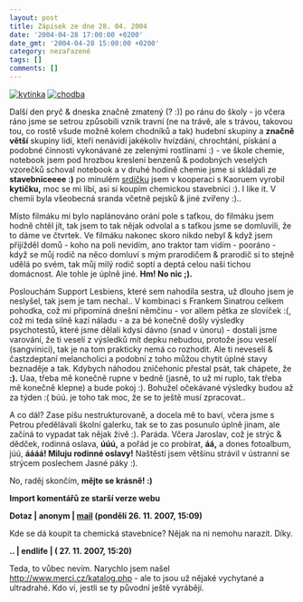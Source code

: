 ```yaml
---
layout: post
title: Zápisek ze dne 28. 04. 2004
date: '2004-04-28 17:00:00 +0200'
date_gmt: '2004-04-28 15:00:00 +0200'
category: nezařazené
tags: []
comments: []
---
```

<div >  <a href="%base_url%/assets/old-images/chemkyticka.jpg"><img alt="kytinka" src="%base_url%/assets/old-images/chemkyticka.jpg"></a>  <a href="%base_url%/assets/old-images/chodba.jpg"><img alt="chodba" src="%base_url%/assets/old-images/chodba.jpg"></a>  </div>
<p>Další den pryč &amp; dneska značně zmatený (? :)) po ránu do školy - jo včera ráno jsme se setrou způsobili  vznik travní (ne na trávě, ale s trávou, takovou tou, co rostě všude možně kolem chodníků a tak) hudební skupiny  a <strong>značně větší</strong> skupiny lidí, kteří nenávidí jakékoliv hvízdání, chrochtání, pískání  a podobné činnosti vykonávané ze zelenými rostlinami :) - ve škole chemie, notebook jsem pod hrozbou kreslení  benzenů &amp; podobných veselých vzorečků schoval notebook a v druhé hodině chemie jsme si skládali ze  <strong>stavebniceeee :)</strong> po minulém <a href="%base_url%/assets/old-images/srdicko.jpg">srdíčku</a> jsem v kooperaci s Kaoruem vyrobil  <strong>kytičku,</strong> moc se mi líbí, asi si koupím chemickou stavebnici :). I like it. V chemii byla všeobecná sranda  včetně pejsků &amp; jiné zvířeny :)..</p>
<p>Místo filmáku mi bylo naplánováno orání pole s taťkou, do filmáku jsem hodně chtěl jít, tak jsem to tak nějak  odvolal a s taťkou jsme se domluvili, že to dáme ve čtvrtek. Ve filmáku nakonec skoro nikdo nebyl &amp; když jsem  přijížděl domů - koho na poli nevidím, ano traktor tam vidím - pooráno - když se můj rodič na něco domluví s mým  prarodičem &amp; prarodič si to stejně udělá po svém, tak můj milý rodič soptí a deptá celou naši tichou domácnost.  Ale tohle je úplně jiné. <strong>Hm! No nic ;).</strong></p>
<p>Poslouchám Support Lesbiens, které sem nahodila sestra, už dlouho jsem je neslyšel, tak jsem je tam nechal..  V kombinaci s Frankem Sinatrou celkem pohodka, což mi připomíná dnešní němčinu - vor allem pětka ze slovíček :(,  což mi teda silně kazí náladu - a za bé konečně došly výsledky psychotestů, které jsme dělali kdysi dávno (snad  v únoru) - dostali jsme varování, že ti veselí z výsledků mít depku nebudou, protože jsou veselí (sangvinici),  tak je na tom prakticky nemá co rozhodit. Ale ti neveselí &amp; častzdeptaní melancholici a podobní z toho můžou  chytit úplné stavy beznaděje a tak. Kdybych náhodou zničehonic přestal psát, tak chápete, že <strong>:).</strong> Uaa, třeba mě  konečně rupne v bedně (jasně, to už mi ruplo, tak třeba mě konečně klepne) a bude pokoj :). Bohužel očekávané  výsledky budou až za týden :( búú. je toho tak moc, že se to ještě musí zpracovat..</p>
<p>A co dál? Zase píšu nestrukturovaně, a docela mě to baví, včera jsme s Petrou předělávali školní galerku,  tak se to zas posunulo úplně jinam, ale začíná to vypadat tak nějak živě :). Paráda. Včera Jaroslav, což je  strýc &amp; dědček, rodinná oslava, <strong>úúú,</strong> a pořád je co probírat, <strong>áá,</strong> a  dones fotoalbum, júú, <strong>áááá! Miluju rodinné  oslavy!</strong> Naštěstí jsem většinu strávil v ústranní se strýcem poslechem Jasné páky :).</p>
<p>No, raděj skončím, <strong>mějte se krásně! :)</strong></p>
<div class="import-komentaru">
<p><strong>Import komentářů ze starší verze webu</strong></p>
<div class="comment">
<p style="font-weight:bold"><span class="compredmet">Dotaz</span> | <span class="comname">anonym</span> |  <a href="mailto:ryshka@volny.cz">mail</a> (pondělí&nbsp;26.&nbsp;11.&nbsp;2007,&nbsp;15:09)</p>
<p>Kde se dá koupit ta chemická stavebnice? Nějak na ni nemohu narazit. Díky. </p>
</div>
<div class="comment">
<p style="font-weight:bold"><span class="compredmet">..</span> | <span class="comname">endlife</span> | (&nbsp;27.&nbsp;11.&nbsp;2007,&nbsp;15:20)</p>
<p>Teda, to vůbec nevím. Narychlo jsem našel <a href="http://www.merci.cz/katalog.php">http://www.merci.cz/katalog.php</a> - ale to jsou už nějaké vychytané a ultradrahé. Kdo ví, jestli se ty původní ještě vyrábějí. </p>
</div>
</div>
